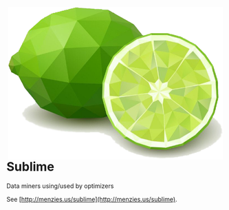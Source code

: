 <img src="/etc/img/lime.png" align=right width=500>

# Sublime
Data miners using/used by optimizers

See [http://menzies.us/sublime](http://menzies.us/sublime).
